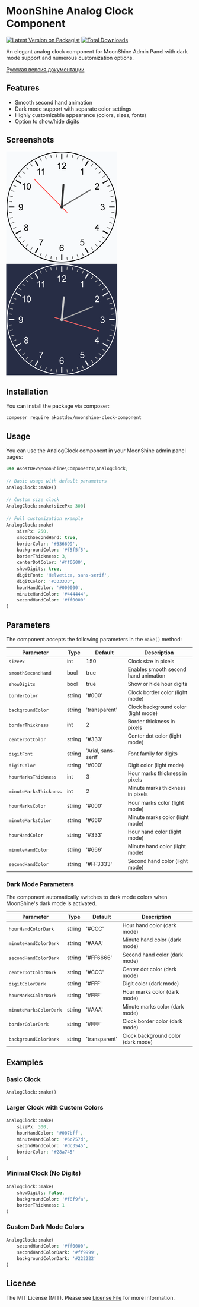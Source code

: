 # MoonShine Analog Clock Component

[![Latest Version on Packagist](https://img.shields.io/packagist/v/akostdev/moonshine-analog-clock.svg?style=flat-square)](https://packagist.org/packages/akostdev/moonshine-analog-clock)
[![Total Downloads](https://img.shields.io/packagist/dt/akostdev/moonshine-analog-clock.svg?style=flat-square)](https://packagist.org/packages/akostdev/moonshine-analog-clock)

An elegant analog clock component for MoonShine Admin Panel with dark mode support and numerous customization options.

[Русская версия документации](README.ru.md)

## Features

- Smooth second hand animation
- Dark mode support with separate color settings
- Highly customizable appearance (colors, sizes, fonts)
- Option to show/hide digits

## Screenshots

![Analog Clock Light Mode](assets/clock-light.png)
![Analog Clock Dark Mode](assets/clock-dark.png)

## Installation

You can install the package via composer:

```bash
composer require akostdev/moonshine-clock-component
```

## Usage

You can use the AnalogClock component in your MoonShine admin panel pages:

```php
use AKostDev\MoonShine\Components\AnalogClock;

// Basic usage with default parameters
AnalogClock::make()

// Custom size clock
AnalogClock::make(sizePx: 300)

// Full customization example
AnalogClock::make(
    sizePx: 250,
    smoothSecondHand: true,
    borderColor: '#336699',
    backgroundColor: '#f5f5f5',
    borderThickness: 3,
    centerDotColor: '#ff6600',
    showDigits: true,
    digitFont: 'Helvetica, sans-serif',
    digitColor: '#333333',
    hourHandColor: '#000000',
    minuteHandColor: '#444444',
    secondHandColor: '#ff0000'
)
```

## Parameters

The component accepts the following parameters in the `make()` method:

| Parameter | Type | Default | Description |
|-----------|------|---------|-------------|
| `sizePx` | int | 150 | Clock size in pixels |
| `smoothSecondHand` | bool | true | Enables smooth second hand animation |
| `showDigits` | bool | true | Show or hide hour digits |
| `borderColor` | string | '#000' | Clock border color (light mode) |
| `backgroundColor` | string | 'transparent' | Clock background color (light mode) |
| `borderThickness` | int | 2 | Border thickness in pixels |
| `centerDotColor` | string | '#333' | Center dot color (light mode) |
| `digitFont` | string | 'Arial, sans-serif' | Font family for digits |
| `digitColor` | string | '#000' | Digit color (light mode) |
| `hourMarksThickness` | int | 3 | Hour marks thickness in pixels |
| `minuteMarksThickness` | int | 2 | Minute marks thickness in pixels |
| `hourMarksColor` | string | '#000' | Hour marks color (light mode) |
| `minuteMarksColor` | string | '#666' | Minute marks color (light mode) |
| `hourHandColor` | string | '#333' | Hour hand color (light mode) |
| `minuteHandColor` | string | '#666' | Minute hand color (light mode) |
| `secondHandColor` | string | '#FF3333' | Second hand color (light mode) |

### Dark Mode Parameters

The component automatically switches to dark mode colors when MoonShine's dark mode is activated.

| Parameter | Type | Default | Description |
|-----------|------|---------|-------------|
| `hourHandColorDark` | string | '#CCC' | Hour hand color (dark mode) |
| `minuteHandColorDark` | string | '#AAA' | Minute hand color (dark mode) |
| `secondHandColorDark` | string | '#FF6666' | Second hand color (dark mode) |
| `centerDotColorDark` | string | '#CCC' | Center dot color (dark mode) |
| `digitColorDark` | string | '#FFF' | Digit color (dark mode) |
| `hourMarksColorDark` | string | '#FFF' | Hour marks color (dark mode) |
| `minuteMarksColorDark` | string | '#AAA' | Minute marks color (dark mode) |
| `borderColorDark` | string | '#FFF' | Clock border color (dark mode) |
| `backgroundColorDark` | string | 'transparent' | Clock background color (dark mode) |

## Examples

### Basic Clock

```php
AnalogClock::make()
```

### Larger Clock with Custom Colors

```php
AnalogClock::make(
    sizePx: 300,
    hourHandColor: '#007bff',
    minuteHandColor: '#6c757d',
    secondHandColor: '#dc3545',
    borderColor: '#28a745'
)
```

### Minimal Clock (No Digits)

```php
AnalogClock::make(
    showDigits: false,
    backgroundColor: '#f8f9fa',
    borderThickness: 1
)
```

### Custom Dark Mode Colors

```php
AnalogClock::make(
    secondHandColor: '#ff0000',
    secondHandColorDark: '#ff9999',
    backgroundColorDark: '#222222'
)
```

## License

The MIT License (MIT). Please see [License File](LICENSE.md) for more information.
